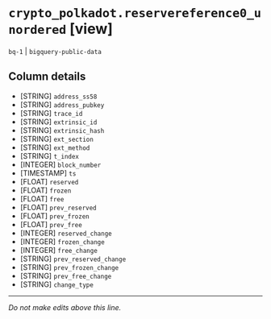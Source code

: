# `crypto_polkadot.reservereference0_unordered` [view]
`bq-1` | `bigquery-public-data`

## Column details
* [STRING]    `address_ss58`
* [STRING]    `address_pubkey`
* [STRING]    `trace_id`
* [STRING]    `extrinsic_id`
* [STRING]    `extrinsic_hash`
* [STRING]    `ext_section`
* [STRING]    `ext_method`
* [STRING]    `t_index`
* [INTEGER]   `block_number`
* [TIMESTAMP] `ts`
* [FLOAT]     `reserved`
* [FLOAT]     `frozen`
* [FLOAT]     `free`
* [FLOAT]     `prev_reserved`
* [FLOAT]     `prev_frozen`
* [FLOAT]     `prev_free`
* [INTEGER]   `reserved_change`
* [INTEGER]   `frozen_change`
* [INTEGER]   `free_change`
* [STRING]    `prev_reserved_change`
* [STRING]    `prev_frozen_change`
* [STRING]    `prev_free_change`
* [STRING]    `change_type`

-------------------------------------------------------------------------------
*Do not make edits above this line.*
